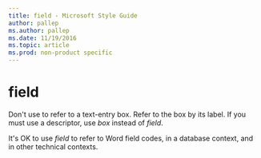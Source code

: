 ```yaml
---
title: field - Microsoft Style Guide
author: pallep
ms.author: pallep
ms.date: 11/19/2016
ms.topic: article
ms.prod: non-product specific
---
```


# field

Don't use to refer to a text-entry box. Refer to the box by its label. If you must use a descriptor, use *box* instead of *field*. 

It's OK to use *field* to refer to Word field codes, in a database context, and in other technical contexts.
